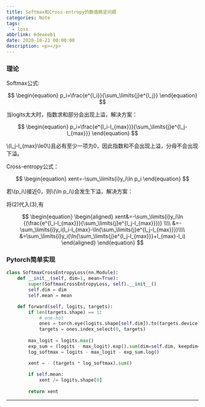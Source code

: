 ```yaml
---
title: Softmax和Cross-entropy的数值稳定问题
categories: Note
tags:
  - loss
abbrlink: 6deaeeb1
date: 2020-10-21 00:00:00
description: <p></p>
---
```


<script type="text/javascript" src="https://cdn.mathjax.org/mathjax/latest/MathJax.js?config=TeX-AMS-MML_HTMLorMML"></script>
<script type="text/x-mathjax-config">
MathJax.Hub.Config({
  TeX: { equationNumbers: { autoNumber: "AMS" } },
  "HTML-CSS": { linebreaks: { automatic: true } },
         SVG: { linebreaks: { automatic: true } }
});
</script>

### 理论

Softmax公式:

$$
\begin{equation}
p_i=\frac{e^{l_i}}{\sum_\limits{j}e^{l_j}}
\end{equation}
$$

当logits太大时，指数求和部分会出现上溢，解决方案：

$$
\begin{equation}
p_i=\frac{e^{l_i-l_{max}}}{\sum_\limits{j}e^{l_j-l_{max}}}
\end{equation}
$$

\\(l_j-l_{max}\le0\\)且必有至少一项为0，因此指数和不会出现上溢，分母不会出现下溢。

Cross-entropy公式：

$$
\begin{equation}
xent=-\sum_\limits{i}y_i\ln p_i
\end{equation}
$$

若\\(p_i\\)接近0，则\\(\ln p_i\\)会发生下溢，解决方案：

将(2)代入(3),有

$$
\begin{equation}
\begin{aligned}
xent&=-\sum_\limits{i}y_i\ln {(\frac{e^{l_i-l_{max}}}{\sum_\limits{j}e^{l_j-l_{max}}})} \\\\
&=-\sum_\limits{i}y_i(l_i-l_{max}-\ln{\sum_\limits{j}e^{l_j-l_{max}}})\\\\
&=\sum_\limits{i}y_i(\ln{\sum_\limits{j}e^{l_j-l_{max}}}+l_{max}-l_i)
\end{aligned}
\end{equation}
$$

### Pytorch简单实现

```Python
class SoftmaxCrossEntropyLoss(nn.Module):
    def __init__(self, dim=1, mean=True):
        super(SoftmaxCrossEntropyLoss, self).__init__()
        self.dim = dim
        self.mean = mean

    def forward(self, logits, targets):
        if len(targets.shape) == 1:
            # one-hot
            ones = torch.eye(logits.shape[self.dim]).to(targets.device)
            targets = ones.index_select(0, targets)
        
        max_logit = logits.max()
        exp_sum = (logits - max_logit).exp().sum(dim=self.dim, keepdim=True)
        log_softmax = logits - max_logit - exp_sum.log()

        xent = - (targets * log_softmax).sum()
        
        if self.mean:
            xent /= logits.shape[0]
        
        return xent
```

---
